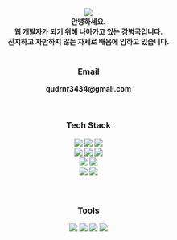 <div align="center">
  <img src="https://capsule-render.vercel.app/api?type=venom&color=0:ffccff,100:ccf5ff&height=300&section=header&text=ByeongGuk%20Kang&fontSize=90" />
<br>
<b>안녕하세요.</b>
<br>
<b>웹 개발자가 되기 위해 나아가고 있는 강병국입니다.</b>
<br>
<b>진지하고 자만하지 않는 자세로 배움에 임하고 있습니다.</b> 
<br>
<br>
 
### Email
   <p><b>qudrnr3434@gmail.com</b></p>
<br>

  ### Tech Stack
  <div>
    <img src="https://img.shields.io/badge/JavaScript-F7DF1E?style=for-the-badge&logo=JavaScript&logoColor=white">
    <img src="https://img.shields.io/badge/html5-E34F26?style=for-the-badge&logo=html5&logoColor=white">
    <img src="https://img.shields.io/badge/css3-1572B6?style=for-the-badge&logo=css3&logoColor=white">
    <br>
    <img src="https://img.shields.io/badge/React-61DAFB?style=for-the-badge&logo=React&logoColor=white">
    <img src="https://img.shields.io/badge/Redux-764ABC?style=for-the-badge&logo=Redux&logoColor=white">
    <img src="https://img.shields.io/badge/styledcomponents-DB7093?style=for-the-badge&logo=styledcomponents&logoColor=white">
    <br>
    <img src="https://img.shields.io/badge/node.js-339933?style=for-the-badge&logo=node.js&logoColor=white">
    <img src="https://img.shields.io/badge/FastAPI-009688?style=for-the-badge&logo=FastAPI&logoColor=white">
    <br>
    <img src="https://img.shields.io/badge/MySQL-4479A1?style=for-the-badge&logo=MySQL&logoColor=white">
    <img src="https://img.shields.io/badge/mongodb-47A248?style=for-the-badge&logo=mongodb&logoColor=white">
  </div>
  <br>
  <br>

 ### Tools
  <div>
    <img src="https://img.shields.io/badge/git-F05032?style=for-the-badge&logo=git&logoColor=white">
    <img src="https://img.shields.io/badge/github-181717?style=for-the-badge&logo=github&logoColor=white">
    <img src="https://img.shields.io/badge/notion-000000?style=for-the-badge&logo=notion&logoColor=white">
    <img src="https://img.shields.io/badge/slack-4A154B?style=for-the-badge&logo=slack&logoColor=white">
  </div>
